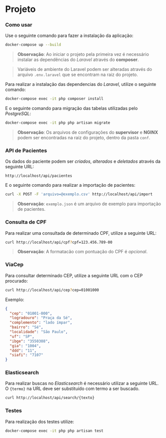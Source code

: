 # Projeto

### Como usar

Use o seguinte comando para fazer a instalação da aplicação:

```sh
docker-compose up --build
```

> **Observação**: Ao iniciar o projeto pela primeira vez é necessário instalar as dependências do _Laravel_ através do **composer**. 

> Variáveis de ambiente do Laravel podem ser alteradas através do arquivo `.env.laravel` que se encontram na raiz do projeto.


Para realizar a instalação das dependencias do _Laravel_, utilize o seguinte comando:

```sh
docker-compose exec -it php composer install
```

E o seguinte comando para migração das tabelas utilizadas pelo _PostgreSQL_:

```sh
docker-compose exec -it php php artisan migrate
```

> **Observação**: Os arquivos de configurações do **supervisor** e **NGINX** podem ser encontradas na raiz do projeto, dentro da pasta `conf`.

### API de Pacientes

Os dados do paciente podem ser _criados_, _alterados_ e _deletados_ através da seguinte URL:

```
http://localhost/api/pacientes
```

E o seguinte comando para realizar a importação de pacientes:

```sh
curl -X POST -F 'arquivo=@exemplo.csv' http://localhost/api/import
```

> **Observação**: `exemplo.json` é um arquivo de exemplo para importação de pacientes.

### Consulta de CPF

Para realizar uma consultada de determinado CPF, utilize a seguinte URL:

```sh
curl http://localhost/api/cpf?cpf=123.456.789-00
```

> **Observação**: A formatacão com pontuação do CPF é _opcional_.

### ViaCep

Para consultar determinado CEP, utilize a seguinte URL com o CEP procurado:

```sh
curl http://localhost/api/cep?cep=01001000
```

Exemplo:

```json
{
  "cep": "01001-000",
  "logradouro": "Praça da Sé",
  "complemento": "lado ímpar",
  "bairro": "Sé",
  "localidade": "São Paulo",
  "uf": "SP",
  "ibge": "3550308",
  "gia": "1004",
  "ddd": "11",
  "siafi": "7107"
}
```

### Elasticsearch

Para realizar buscas no _Elasticsearch_ é necessário utilizar a seguinte URL. O `{termo}` na URL deve ser substituído com termo a ser buscado.

```sh
curl http://localhost/api/search/{texto}
```

### Testes

Para realização dos testes utilize:

```sh
docker-compose exec -it php php artisan test
```
